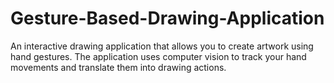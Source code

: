 # Gesture-Based-Drawing-Application
An interactive drawing application that allows you to create artwork using hand gestures. The application uses computer vision to track your hand movements and translate them into drawing actions.
